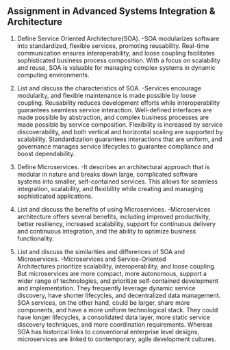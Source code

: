 ## Assignment in Advanced Systems Integration & Architecture
1. Define Service Oriented Architecture(SOA).
-SOA modularizes software into standardized, flexible services, promoting reusability. Real-time communication ensures interoperability, and loose coupling facilitates sophisticated business process composition. With a focus on scalability and reuse, SOA is valuable for managing complex systems in dynamic computing environments.

2. List and discuss the characteristics of SOA.
-Services encourage modularity, and flexible maintenance is made possible by loose coupling. Reusability reduces development efforts while interoperability guarantees seamless service interaction. Well-defined interfaces are made possible by abstraction, and complex business processes are made possible by service composition. Flexibility is increased by service discoverability, and both vertical and horizontal scaling are supported by scalability. Standardization guarantees interactions that are uniform, and governance manages service lifecycles to guarantee compliance and boost dependability.

3. Define Microservices.
-It describes an architectural approach that is modular in nature and breaks down large, complicated software systems into smaller, self-contained services. This allows for seamless integration, scalability, and flexibility while creating and managing sophisticated applications.

4. List and discuss the benefits of using Microservices.
-Microservices architecture offers several benefits, including improved productivity, better resiliency, increased scalability, support for continuous delivery and continuous integration, and the ability to optimize business functionality.

5. List and discuss the similarities and differences of SOA and Microservices.
-Microservices and Service-Oriented Architectures prioritize scalability, interoperability, and loose coupling. But microservices are more compact, more autonomous, support a wider range of technologies, and prioritize self-contained development and implementation. They frequently leverage dynamic service discovery, have shorter lifecycles, and decentralized data management. SOA services, on the other hand, could be larger, share more components, and have a more uniform technological stack. They could have longer lifecycles, a consolidated data layer, more static service discovery techniques, and more coordination requirements. Whereas SOA has historical links to conventional enterprise level designs, microservices are linked to contemporary, agile development cultures.
